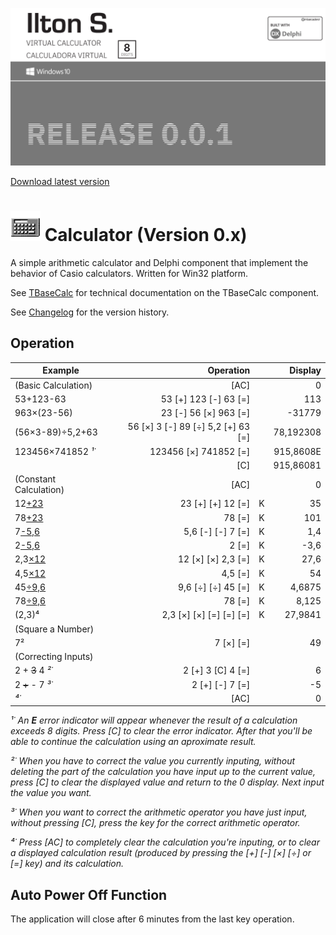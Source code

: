![Cover Image](/resources/calculator-cover.png)

[Download latest version](https://github.com/IltonS/calculator/releases/latest)

# ![Icon Image](/resources/calculator-grid-icon_48.png) Calculator (Version 0.x)
A simple arithmetic calculator and Delphi component that implement the behavior of Casio calculators. Written for Win32 platform.

See [TBaseCalc](TBaseCalc.md) for technical documentation on the TBaseCalc component.

See [Changelog](CHANGELOG.md) for the version history.

## Operation

| Example | Operation |   | Display |
| --- | ---: | ---: | ---: |
| (Basic Calculation) | [AC] |   | 0 |
| 53+123-63 | 53 [+] 123 [-] 63 [=] |   | 113 |
| 963×(23-56) | 23 [-] 56 [×] 963 [=] |   | -31779 |
| (56×3-89)÷5,2+63 | 56 [×] 3 [-] 89 [÷] 5,2 [+] 63 [=] |   | 78,192308 |
| 123456×741852 *¹˙* | 123456 [×] 741852 [=] |   | 915,8608E |
|   | [C] |   | 915,86081 |
| (Constant Calculation)  | [AC] |   | 0 |
| 12<u>+23</u> | 23 [+] [+] 12 [=] | K | 35 |
| 78<u>+23</u> | 78 [=] | K | 101 |
| 7<u>-5,6</u> | 5,6 [-] [-] 7 [=] | K | 1,4 |
| 2<u>-5,6</u> | 2 [=] | K | -3,6 |
| 2,3<u>×12</u> | 12 [×] [×] 2,3 [=] | K | 27,6 |
| 4,5<u>×12</u> | 4,5 [=] | K | 54 |
| 45<u>÷9,6</u> | 9,6 [÷] [÷] 45 [=] | K | 4,6875 |
| 78<u>÷9,6</u> | 78 [=] | K | 8,125 |
| (2,3)⁴ | 2,3 [×] [×] [=] [=] [=] | K | 27,9841 |
| (Square a Number) |   |   |   |
| 7² | 7 [×] [=] |   | 49 |
| (Correcting Inputs) |   |   |   |
| 2 + ~~3~~ 4 *²˙* | 2 [+] 3 [C] 4 [=] |   | 6 |
| 2 ~~+~~ - 7 *³˙* | 2 [+] [-] 7 [=] |   | -5 |
| *⁴˙* | [AC] |   | 0 |

*¹˙ An **E** error indicator will appear whenever the result of a calculation exceeds 8 digits. Press [C] to clear the error indicator. After that you'll be able to continue the calculation using an aproximate result.*

*²˙ When you have to correct the value you currently inputing, without deleting the part of the calculation you have input up to the current value, press [C] to clear the displayed value and return to the 0 display. Next input the value you want.*

*³˙ When you want to correct the arithmetic operator you have just input, without pressing [C], press the key for the correct arithmetic operator.*

*⁴˙ Press [AC] to completely clear the calculation you're inputing, or to clear a displayed calculation result (produced by pressing the [+] [-] [×] [÷] or [=] key) and its calculation.*

## Auto Power Off Function

The application will close after 6 minutes from the last key operation.


